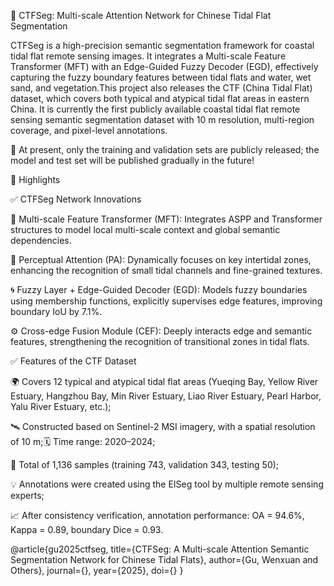 🌊 CTFSeg: Multi-scale Attention Network for Chinese Tidal Flat Segmentation

CTFSeg is a high-precision semantic segmentation framework for coastal tidal flat remote sensing images. It integrates a Multi-scale Feature Transformer (MFT) with an Edge-Guided Fuzzy Decoder (EGD), effectively capturing the fuzzy boundary features between tidal flats and water, wet sand, and vegetation.This project also releases the CTF (China Tidal Flat) dataset, which covers both typical and atypical tidal flat areas in eastern China. It is currently the first publicly available coastal tidal flat remote sensing semantic segmentation dataset with 10 m resolution, multi-region coverage, and pixel-level annotations.

🚀 At present, only the training and validation sets are publicly released; the model and test set will be published gradually in the future!

📘 Highlights

✅ CTFSeg Network Innovations

🧠 Multi-scale Feature Transformer (MFT): Integrates ASPP and Transformer structures to model local multi-scale context and global semantic dependencies. 

🎯 Perceptual Attention (PA): Dynamically focuses on key intertidal zones, enhancing the recognition of small tidal channels and fine-grained textures. 

🌀 Fuzzy Layer + Edge-Guided Decoder (EGD): Models fuzzy boundaries using membership functions, explicitly supervises edge features, improving boundary IoU by 7.1%. 

⚙️ Cross-edge Fusion Module (CEF): Deeply interacts edge and semantic features, strengthening the recognition of transitional zones in tidal flats.

✅ Features of the CTF Dataset

🌍 Covers 12 typical and atypical tidal flat areas (Yueqing Bay, Yellow River Estuary, Hangzhou Bay, Min River Estuary, Liao River Estuary, Pearl Harbor, Yalu River Estuary, etc.);

🛰 Constructed based on Sentinel-2 MSI imagery, with a spatial resolution of 10 m;🗓 Time range: 2020–2024;

🧩 Total of 1,136 samples (training 743, validation 343, testing 50);

💡 Annotations were created using the EISeg tool by multiple remote sensing experts;

📈 After consistency verification, annotation performance: OA = 94.6%, Kappa = 0.89, boundary Dice = 0.93.


@article{gu2025ctfseg,
  title={CTFSeg: A Multi-scale Attention Semantic Segmentation Network for Chinese Tidal Flats},
  author={Gu, Wenxuan and Others},
  journal={},
  year={2025},
  doi={}
}



